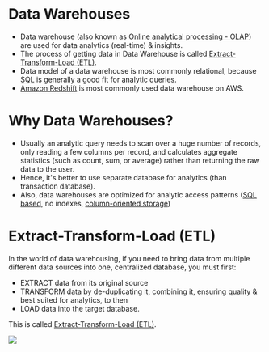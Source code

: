 # Data Warehouses
- Data warehouse (also known as [Online analytical processing - OLAP](../0_SystemGlossaries/Database/DBProcessingTypes.md)) are used for data analytics (real-time) & insights.
- The process of getting data in Data Warehouse is called [Extract-Transform-Load (ETL)](#extract-transform-load-etl).
- Data model of a data warehouse is most commonly relational, because [SQL](Readme.md) is generally a good fit for analytic queries.
- [Amazon Redshift](../../2_AWSComponents/6_DatabaseServices/AmazonRedshift.md) is most commonly used data warehouse on AWS.

# Why Data Warehouses?
- Usually an analytic query needs to scan over a huge number of records, only reading a few columns per record, and calculates aggregate statistics (such as count, sum, or average) rather than returning the raw data to the user.
- Hence, it's better to use separate database for analytics (than transaction database).
- Also, data warehouses are optimized for analytic access patterns ([SQL based](Readme.md), no indexes, [column-oriented storage](https://en.wikipedia.org/wiki/Column-oriented_DBMS))

# Extract-Transform-Load (ETL)
In the world of data warehousing, if you need to bring data from multiple different data sources into one, centralized database, you must first:
- EXTRACT data from its original source
- TRANSFORM data by de-duplicating it, combining it, ensuring quality & best suited for analytics, to then
- LOAD data into the target database.

This is called [Extract-Transform-Load (ETL)](https://aws.amazon.com/what-is/etl/).

![](https://rivery.io/wp-content/uploads/2020/05/ETL-Process-for-linkedin3-1024x535.png)